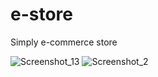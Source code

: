 # e-store
Simply e-commerce store

![Screenshot_13](https://user-images.githubusercontent.com/19228713/148559884-d58437af-31af-440a-a356-bf38104639a0.png)
![Screenshot_2](https://user-images.githubusercontent.com/19228713/148559872-778bb5b7-549e-4b81-8d24-5e8dcf515f0c.png)

